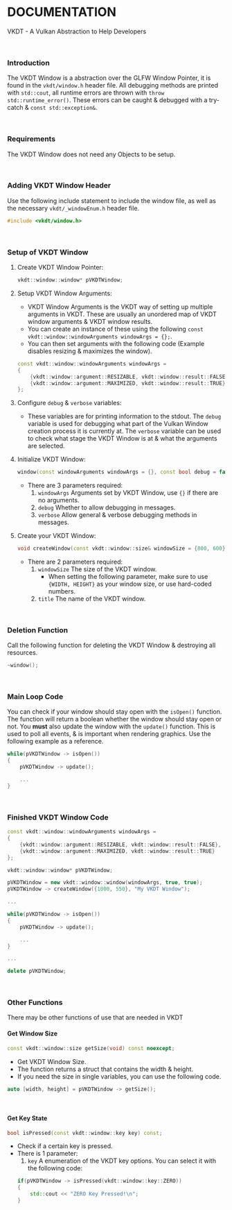 # DOCUMENTATION

VKDT - A Vulkan Abstraction to Help Developers

<br>

### Introduction

The VKDT Window is a abstraction over the GLFW Window Pointer, it is found in the `vkdt/window.h` header file.
All debugging methods are printed with `std::cout`, all runtime errors are thrown with `throw std::runtime_error()`. These errors can be caught & debugged with a try-catch & `const std::exception&`.

<br>

### Requirements

The VKDT Window does not need any Objects to be setup.

<br>

### Adding VKDT Window Header

Use the following include statement to include the window file, as well as the necessary `vkdt/_windowEnum.h` header file.
```cpp
#include <vkdt/window.h>
```

<br>

### Setup of VKDT Window

1. Create VKDT Window Pointer:
	```cpp
	vkdt::window::window* pVKDTWindow;
	```

1. Setup VKDT Window Arguments:
	- VKDT Window Arguments is the VKDT way of setting up multiple arguments in VKDT. These are usually an unordered map of VKDT window arguments & VKDT window results.
	- You can create an instance of these using the following `const vkdt::window::windowArguments windowArgs = {};`.
	- You can then set arguments with the following code (Example disables resizing & maximizes the window).
	```cpp
	const vkdt::window::windowArguments windowArgs =
	{
		{vkdt::window::argument::RESIZABLE, vkdt::window::result::FALSE},
		{vkdt::window::argument::MAXIMIZED, vkdt::window::result::TRUE}
	};
	```

3. Configure `debug` & `verbose` variables:
	- These variables are for printing information to the stdout. The `debug` variable is used for debugging what part of the Vulkan Window creation process it is currently at. The `verbose` variable can be used to check what stage the VKDT Window is at & what the arguments are selected.

4. Initialize VKDT Window:
	```cpp
	window(const windowArguments windowArgs = {}, const bool debug = false, const bool verbose = false);
	```

	- There are 3 parameters required:
		1. `windowArgs` Arguments set by VKDT Window, use `{}` if there are no arguments.
		2. `debug` Whether to allow debugging in messages.
		3. `verbose` Allow general & verbose debugging methods in messages.

5. Create your VKDT Window:
	```cpp
	void createWindow(const vkdt::window::size& windowSize = {800, 600}, const std::string& title = "");
	```
	- There are 2 parameters required:
		1. `windowSize` The size of the VKDT window.
			- When setting the following parameter, make sure to use `{WIDTH, HEIGHT}` as your window size, or use hard-coded numbers.
		2. `title` The name of the VKDT window.

<br>

### Deletion Function

Call the following function for deleting the VKDT Window & destroying all resources.

```cpp
~window();
```

<br>

### Main Loop Code

You can check if your window should stay open with the `isOpen()` function. The function will return a boolean whether the window should stay open or not. You **must** also update the window with the `update()` function. This is used to poll all events, & is important when rendering graphics. Use the following example as a reference.

```cpp
while(pVKDTWindow -> isOpen())
{
	pVKDTWindow -> update();

	...
}
```

<br>

### Finished VKDT Window Code

```cpp
const vkdt::window::windowArguments windowArgs =
{
	{vkdt::window::argument::RESIZABLE, vkdt::window::result::FALSE},
	{vkdt::window::argument::MAXIMIZED, vkdt::window::result::TRUE}
};

vkdt::window::window* pVKDTWindow;

pVKDTWindow = new vkdt::window::window(windowArgs, true, true);
pVKDTWindow -> createWindow({1000, 550}, "My VKDT Window");

...

while(pVKDTWindow -> isOpen())
{
	pVKDTWindow -> update();

	...
}

...

delete pVKDTWindow;
```

<br>

### Other Functions
There may be other functions of use that are needed in VKDT

#### Get Window Size

```cpp
const vkdt::window::size getSize(void) const noexcept;
```

- Get VKDT Window Size.
- The function returns a struct that contains the width & height.
- If you need the size in single variables, you can use the following code.
```cpp
auto [width, height] = pVKDTWindow -> getSize();
```

<br>

#### Get Key State

```cpp
bool isPressed(const vkdt::window::key key) const;
```

- Check if a certain key is pressed.
- There is 1 parameter:
	1. `key` A enumeration of the VKDT key options. You can select it with the following code:
	```cpp
	if(pVKDTWindow -> isPressed(vkdt::window::key::ZERO))
	{
		std::cout << "ZERO Key Pressed!\n";
	}
	```
